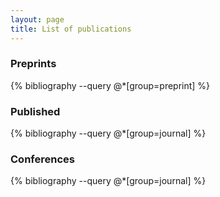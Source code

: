 ```yaml
---
layout: page
title: List of publications
---
```



### Preprints 

{% bibliography --query @*[group=preprint] %}

### Published
 
{% bibliography --query @*[group=journal] %}

### Conferences
 
{% bibliography --query @*[group=journal] %}
